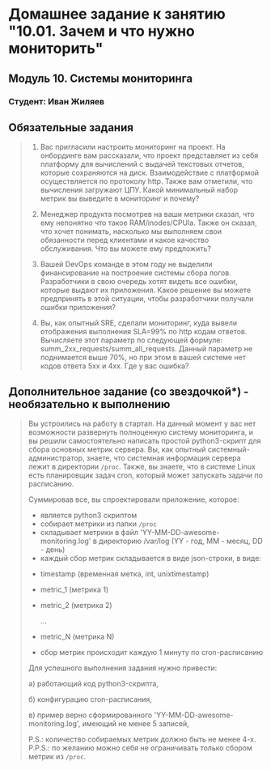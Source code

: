 # Домашнее задание к занятию "10.01. Зачем и что нужно мониторить"

## Модуль 10. Системы мониторинга

### Студент: Иван Жиляев

## Обязательные задания

>1. Вас пригласили настроить мониторинг на проект. На онбординге вам рассказали, что проект представляет из себя 
>платформу для вычислений с выдачей текстовых отчетов, которые сохраняются на диск. Взаимодействие с платформой 
>осуществляется по протоколу http. Также вам отметили, что вычисления загружают ЦПУ. Какой минимальный набор метрик вы
>выведите в мониторинг и почему?
>
>2. Менеджер продукта посмотрев на ваши метрики сказал, что ему непонятно что такое RAM/inodes/CPUla. Также он сказал, 
>что хочет понимать, насколько мы выполняем свои обязанности перед клиентами и какое качество обслуживания. Что вы 
>можете ему предложить?
>
>3. Вашей DevOps команде в этом году не выделили финансирование на построение системы сбора логов. Разработчики в свою 
>очередь хотят видеть все ошибки, которые выдают их приложения. Какое решение вы можете предпринять в этой ситуации, 
>чтобы разработчики получали ошибки приложения?
>
>3. Вы, как опытный SRE, сделали мониторинг, куда вывели отображения выполнения SLA=99% по http кодам ответов. 
>Вычисляете этот параметр по следующей формуле: summ_2xx_requests/summ_all_requests. Данный параметр не поднимается выше 
>70%, но при этом в вашей системе нет кодов ответа 5xx и 4xx. Где у вас ошибка?

## Дополнительное задание (со звездочкой*) - необязательно к выполнению

>Вы устроились на работу в стартап. На данный момент у вас нет возможности развернуть полноценную систему 
>мониторинга, и вы решили самостоятельно написать простой python3-скрипт для сбора основных метрик сервера. Вы, как 
>опытный системный-администратор, знаете, что системная информация сервера лежит в директории `/proc`. 
>Также, вы знаете, что в системе Linux есть  планировщик задач cron, который может запускать задачи по расписанию.
>
>Суммировав все, вы спроектировали приложение, которое:
>- является python3 скриптом
>- собирает метрики из папки `/proc`
>- складывает метрики в файл 'YY-MM-DD-awesome-monitoring.log' в директорию /var/log 
>(YY - год, MM - месяц, DD - день)
>- каждый сбор метрик складывается в виде json-строки, в виде:
>  + timestamp (временная метка, int, unixtimestamp)
>  + metric_1 (метрика 1)
>  + metric_2 (метрика 2)
>  
>     ...
>     
>  + metric_N (метрика N)
>  
>- сбор метрик происходит каждую 1 минуту по cron-расписанию
>
>Для успешного выполнения задания нужно привести:
>
>а) работающий код python3-скрипта,
>
>б) конфигурацию cron-расписания,
>
>в) пример верно сформированного 'YY-MM-DD-awesome-monitoring.log', имеющий не менее 5 записей,
>
>P.S.: количество собираемых метрик должно быть не менее 4-х.
>P.P.S.: по желанию можно себя не ограничивать только сбором метрик из `/proc`.



